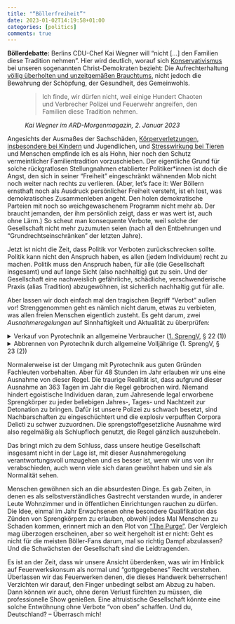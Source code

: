 ```yaml
---
title: "“Böllerfreiheit”"
date: 2023-01-02T14:19:58+01:00
categories: [politics]
comments: true
---
```


**Böllerdebatte:** Berlins CDU-Chef Kai Wegner will “nicht […] den Familien diese Tradition nehmen”. Hier wird deutlich, worauf sich [Konservativismus](https://de.wikipedia.org/wiki/Konservatismus) bei unseren sogenannten Christ-Demokraten bezieht: Die Aufrechterhaltung [völlig überholten und unzeitgemäßen Brauchtums](https://de.wikipedia.org/wiki/Feuerwerk#Gesellschaftliche_und_politische_Funktionen_von_Feuerwerk), nicht jedoch die Bewahrung der Schöpfung, der Gesundheit, des Gemeinwohls.

<figure>
  <blockquote cite="https://www.ardmediathek.de/video/morgenmagazin/wegner-fuer-ausweitung-von-boellerverbotszonen/das-erste/Y3JpZDovL2Rhc2Vyc3RlLmRlL21vcmdlbm1hZ2F6aW4vYTM3MmY0ODYtMDk4Yi00OThiLTljNDEtZWEyYWE5MzBhMTdk">Ich finde, wir dürfen nicht, weil einige Hundert Chaoten und Verbrecher Polizei und Feuerwehr angreifen, den Familien diese Tradition nehmen.</blockquote>
  <figcaption><cite>Kai Wegner im ARD-Morgenmagazin, 2. Januar 2023</cite></figcaption>
</figure>

Angesichts der Ausmaßes der Sachschäden, [Körperverletzungen, insbesondere bei Kindern](https://www.wp.de/region/sauer-und-siegerland/boeller-explodiert-in-kapuze-zweijaehriger-schwer-verletzt-id237266485.html) und Jugendlichen, und [Stresswirkung bei Tieren](https://www.wp.de/region/sauer-und-siegerland/boeller-explodiert-in-kapuze-zweijaehriger-schwer-verletzt-id237266485.html) und Menschen empfinde ich es als Hohn, hier noch den Schutz vermeintlicher Familientradition vorzuschieben. Der eigentliche Grund für solche rückgratlosen Stellungnahmen etablierter Politiker\*innen ist doch die Angst, den sich in seiner “Freiheit” eingeschränkt wähnenden Mob nicht noch weiter nach rechts zu verlieren. (Aber, let’s face it: Wer Böllern ernsthaft noch als Ausdruck persönlicher Freiheit versteht, ist eh lost, was demokratisches Zusammenleben angeht. Den holen demokratische Parteien mit noch so weichgewaschenem Programm nicht mehr ab. Der braucht jemanden, der ihm persönlich zeigt, dass er was wert ist, auch ohne Lärm.) So scheut man konsequente Verbote, weil solche der Gesellschaft nicht mehr zuzumuten seien (nach all den Entbehrungen und “Grundrechtseinschränken” der letzten Jahre).

Jetzt ist nicht die Zeit, dass Politik vor Verboten zurückschrecken sollte. Politik kann nicht den Anspruch haben, es allen (jedem Individuum) recht zu machen. Politik muss den Anspruch haben, für alle (die Gesellschaft insgesamt) und auf lange Sicht (also nachhaltig) gut zu sein. Und der Gesellschaft eine nachweislich gefährliche, schädliche, verschwenderische Praxis (alias Tradition) abzugewöhnen, ist sicherlich nachhaltig gut für alle.

Aber lassen wir doch einfach mal den tragischen Begriff “Verbot” außen vor! Strenggenommen geht es nämlich nicht darum, etwas zu verbieten, was allen freien Menschen eigentlich zusteht. Es geht darum, zwei *Ausnahmeregelungen* auf Sinnhaftigkeit und Aktualität zu überprüfen:

<details>
  <summary>Verkauf von Pyrotechnik an allgemeine Verbraucher (<abbr title="Erste Verordnung zum Sprengstoffgesetz">1. SprengV</abbr>, § 22 (1))</summary>
  <figure>
    <blockquote cite="https://www.gesetze-im-internet.de/sprengv_1/__22.html">Pyrotechnische Gegenstände der Kategorie 2 dürfen dem Verbraucher […] nur in der Zeit vom 29. bis 31. Dezember überlassen werden.</blockquote>
    <figcaption><cite>1. SprengV, § 22 (1)</cite></figcaption>
  </figure>
</details>

<details>
  <summary>Abbrennen von Pyrotechnik durch allgemeine Volljährige (1. SprengV, § 23 (2))</summary>
  <figure>
    <blockquote cite="https://www.gesetze-im-internet.de/sprengv_1/__23.html">Pyrotechnische Gegenstände der Kategorie 2 dürfen in der Zeit vom 2. Januar bis 30. Dezember nur durch Inhaber einer Erlaubnis nach § 7 oder § 27, eines Befähigungsscheines nach § 20 des Gesetzes oder einer Ausnahmebewilligung nach § 24 Absatz 1 verwendet (abgebrannt) werden. <em>Am 31. Dezember und 1. Januar dürfen sie auch von Personen abgebrannt werden, die das 18. Lebensjahr vollendet haben.</em></blockquote>
    <figcaption><cite>1. SprengV, § 23 (2)</cite></figcaption>
  </figure>
</details>

Normalerweise ist der Umgang mit Pyrotechnik aus guten Gründen Fachleuten vorbehalten. Aber für 48 Stunden im Jahr erlauben wir uns eine Ausnahme von dieser Regel. Die traurige Realität ist, dass aufgrund dieser Ausnahme an 363 Tagen im Jahr die Regel gebrochen wird. Niemand hindert egoistische Individuen daran, zum Jahresende legal erworbene Sprengkörper zu jeder beliebigen Jahres-, Tages- und Nachtzeit zur Detonation zu bringen. Dafür ist unsere Polizei zu schwach besetzt, sind Nachbarschaften zu eingeschüchtert und die explosiv verpufften Corpora Delicti zu schwer zuzuordnen. Die sprengstoffgesetzliche Ausnahme wird also regelmäßig als Schlupfloch genutzt, die Regel gänzlich auszuhebeln.

Das bringt mich zu dem Schluss, dass unsere heutige Gesellschaft insgesamt nicht in der Lage ist, mit dieser Ausnahmeregelung verantwortungsvoll umzugehen und es besser ist, wenn wir uns von ihr verabschieden, auch wenn viele sich daran gewöhnt haben und sie als Normalität sehen. 

Menschen gewöhnen sich an die absurdesten Dinge. Es gab Zeiten, in denen es als selbstverständliches Gastrecht verstanden wurde, in anderer Leute Wohnzimmer und in öffentlichen Einrichtungen rauchen zu dürfen. Die Idee, einmal im Jahr Erwachsenen ohne besondere Qualifikation das Zünden von Sprengkörpern zu erlauben, obwohl jedes Mal Menschen zu Schaden kommen, erinnert mich an den Plot von [“The Purge”](https://de.wikipedia.org/wiki/The_Purge_%E2%80%93_Die_S%C3%A4uberung). Der Vergleich mag überzogen erscheinen, aber so weit hergeholt ist er nicht: Geht es nicht für die meisten Böller-Fans darum, mal so richtig Dampf abzulassen? Und die Schwächsten der Gesellschaft sind die Leidtragenden.

Es ist an der Zeit, dass wir unsere Ansicht überdenken, was wir im Hinblick auf Feuerwerkskonsum als normal und “gottgegebenes” Recht verstehen. Überlassen wir das Feuerwerken denen, die dieses Handwerk beherrschen! Verzichten wir darauf, den Finger unbedingt selbst am Abzug zu haben. Dann können wir auch, ohne deren Verlust fürchten zu müssen, die professionelle Show genießen. Eine altruistische Gesellschaft könnte eine solche Entwöhnung ohne Verbote “von oben” schaffen. Und du, Deutschland? – Überrasch mich!